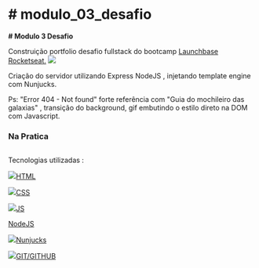<h1> # modulo_03_desafio </h1>

<b># Modulo 3 Desafio </b>

Construição portfolio desafio fullstack do bootcamp <a href="https://rocketseat.com.br/" target="_blank">Launchbase Rocketseat.</a> <img src="https://img.icons8.com/emoji/24/000000/rocket-emji.png"/>

Criação do servidor utilizando Express NodeJS , injetando template engine com Nunjucks.

Ps: "Error 404 - Not found" forte referência com "Guia do mochileiro das galaxias" , transição do background, gif embutindo o estilo direto na DOM com Javascript. 

<h3>Na Pratica</h3>

<img src=""/>

Tecnologias utilizadas :


<img src="https://img.icons8.com/color/24/000000/html-5.png"/><a href="https://www.w3schools.com/html/" target="_blank">HTML</a>

<img src="https://img.icons8.com/color/24/000000/css3.png"/><a href="https://www.w3schools.com/css/" target="_blank">CSS</a>

<img src="https://img.icons8.com/color/24/000000/javascript.png"/><a href="https://www.w3schools.com/js/" target="_blank">JS</a>

<img src=""/><a href="https://nodejs.org/en/" target="_blank">NodeJS</a> </br>

<img src="https://user-images.githubusercontent.com/28874479/85187819-07cec600-b279-11ea-8df6-0c714527f704.png"/><a href="https://mozilla.github.io/nunjucks/" target="_blank">Nunjucks</a>

<img src="https://img.icons8.com/fluent/24/000000/github.png"/><a href="https://guides.github.com/" target="_blank">GIT/GITHUB</a>


